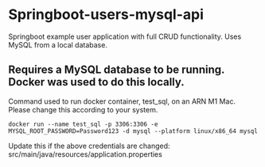 # Springboot-users-mysql-api
Springboot example user application with full CRUD functionality.  Uses MySQL from a local database.

## Requires a MySQL database to be running. Docker was used to do this locally.

Command used to run docker container, test_sql, on an ARN M1 Mac.  Please change this according to your system.
```
docker run --name test_sql -p 3306:3306 -e MYSQL_ROOT_PASSWORD=Password123 -d mysql --platform linux/x86_64 mysql
```

Update this if the above credentials are changed: src/main/java/resources/application.properties
